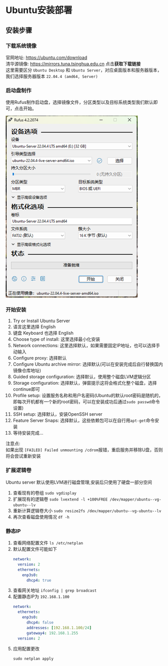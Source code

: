 # Ubuntu安装部署

## 安装步骤

### 下载系统镜像

官网地址: https://ubuntu.com/download  
清华源镜像: https://mirrors.tuna.tsinghua.edu.cn  点击**获取下载链接**  
这里需要区分 `Ubuntu Desktop` 和 `Ubuntu Server`，对应桌面版本和服务器版本，我们选择服务器版本 `22.04.4 (amd64, Server)`


### 启动盘制作

使用Rufus制作启动盘，选择镜像文件，分区类型以及目标系统类型我们默认即可，点击开始。

![Rufus](imgs/rufus.png)

### 开始安装

1. Try or Install Ubuntu Server
2. 语言这里选择 English
3. 键盘 Keyboard 也选择 English
4. Choose type of install: 这里选择最小化安装
5. Network connections: 这里选择默认，如果需要固定IP地址，也可以选择手动输入
6. Configure proxy: 选择默认
7. Configure Ubuntu archive mirror: 选择默认(可以在安装完成后自行替换国内镜像仓库地址)
8. Guided storage configuration: 选择默认，使用整个磁盘LVM逻辑分区
9. Storage configuration: 选择默认，弹窗提示这将会格式化整个磁盘，选择continue即可
10. Profile setup: 设置服务名称和用户名密码(Ubuntu的默认root密码是随机的，即每次开机都有一个新的root密码，可以在安装成功后通过`sudo passwd`命令设置)
11. SSH setup: 选择默认，安装OpenSSH server
12. Feature Server Snaps: 选择默认，这些依赖包可以在自行用`apt-get`命令安装
13. 等待安装完成...

注意点:  
如果出现 `[FAILED] Failed unmounting /cdrom`报错，重启服务并移除U盘，否则将会尝试重新安装


### 扩展逻辑卷
Ubuntu server 默认使用LVM进行磁盘管理,安装后只使用了硬盘一部分空间

1. 查看现有的卷组 `sudo vgdisplay`
2. 扩展现有的逻辑卷 `sudo lvextend -l +100%FREE /dev/mapper/ubuntu--vg-ubuntu--lv`
3. 重新计算逻辑卷大小 `sudo resize2fs /dev/mapper/ubuntu--vg-ubuntu--lv`
4. 再次查看磁盘使用情况 `df -h`

### 静态IP

1. 查看网络配置文件 `ls /etc/netplan`
2. 默认配置文件可能如下
   ```yml
   network:
     version: 2
     ethernets:
       enp3s0:
         dhcp4: true
   ```
3. 查看网关地址 `ifconfig | grep broadcast`
4. 配置静态IP为 `192.168.1.100`
    ```yml
    network:
      ethernets:
        enp3s0:
          dhcp4: false
          addresses: [192.168.1.100/24]
          gateway4: 192.168.1.255
      version: 2
    ```
5. 应用配置更改
    ```shell
    sudo netplan apply
    ```